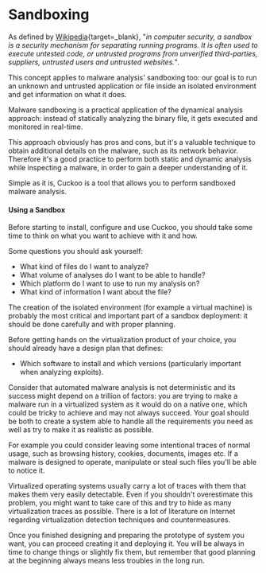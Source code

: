
# Sandboxing

As defined by [Wikipedia](https://en.wikipedia.org/wiki/Sandbox_%28computer_security%29){target=_blank}, "*in computer security, a sandbox is a security
mechanism for separating running programs. It is often used to execute untested
code, or untrusted programs from unverified third-parties, suppliers, untrusted
users and untrusted websites.*".

This concept applies to malware analysis' sandboxing too: our goal is to run an
unknown and untrusted application or file inside an isolated environment and get
information on what it does.

Malware sandboxing is a practical application of the dynamical analysis
approach: instead of statically analyzing the binary file, it gets executed and
monitored in real-time.

This approach obviously has pros and cons, but it's a valuable technique to
obtain additional details on the malware, such as its network behavior.
Therefore it's a good practice to perform both static and dynamic analysis while
inspecting a malware, in order to gain a deeper understanding of it.

Simple as it is, Cuckoo is a tool that allows you to perform sandboxed malware
analysis.


#### Using a Sandbox

Before starting to install, configure and use Cuckoo, you should take some
time to think on what you want to achieve with it and how.

Some questions you should ask yourself:

- What kind of files do I want to analyze?
- What volume of analyses do I want to be able to handle?
- Which platform do I want to use to run my analysis on?
- What kind of information I want about the file?

The creation of the isolated environment (for example a virtual machine) is
probably the most critical and important part of a sandbox deployment: it should
be done carefully and with proper planning.

Before getting hands on the virtualization product of your choice, you should
already have a design plan that defines:

- Which software to install and which versions (particularly important when analyzing exploits).

Consider that automated malware analysis is not deterministic and its success
might depend on a trillion of factors: you are trying to make a malware run
in a virtualized system as it would do on a native one, which could be tricky to
achieve and may not always succeed.
Your goal should be both to create a system able to handle all the requirements
you need as well as try to make it as realistic as possible.

For example you could consider leaving some intentional traces of normal usage,
such as browsing history, cookies, documents, images etc. If a malware is
designed to operate, manipulate or steal such files you'll be able to notice it.

Virtualized operating systems usually carry a lot of traces with them that makes
them very easily detectable. Even if you shouldn't overestimate this problem,
you might want to take care of this and try to hide as many virtualization
traces as possible.
There is a lot of literature on Internet regarding virtualization detection
techniques and countermeasures.

Once you finished designing and preparing the prototype of system you want, you
can proceed creating it and deploying it. You will be always in time to
change things or slightly fix them, but remember that good planning at the
beginning always means less troubles in the long run.
